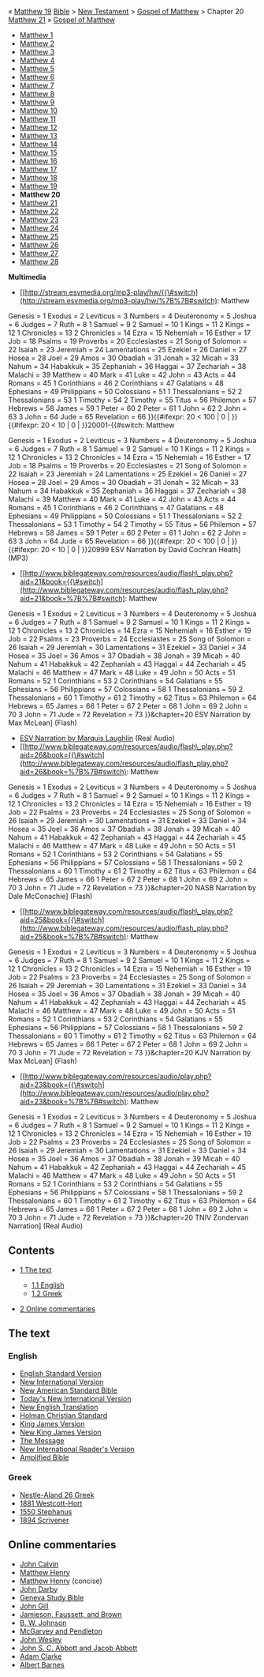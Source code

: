 « [Matthew 19](Matthew_19 "Matthew 19")
[Bible](Bible "Bible") \>
[New Testament](New_Testament "New Testament") \>
[Gospel of Matthew](Gospel_of_Matthew "Gospel of Matthew") \>
Chapter 20
[Matthew 21](Matthew_21 "Matthew 21") »
[Gospel of Matthew](Gospel_of_Matthew "Gospel of Matthew")
-   [Matthew 1](Matthew_1 "Matthew 1")
-   [Matthew 2](Matthew_2 "Matthew 2")
-   [Matthew 3](Matthew_3 "Matthew 3")
-   [Matthew 4](Matthew_4 "Matthew 4")
-   [Matthew 5](Matthew_5 "Matthew 5")
-   [Matthew 6](Matthew_6 "Matthew 6")
-   [Matthew 7](Matthew_7 "Matthew 7")
-   [Matthew 8](Matthew_8 "Matthew 8")
-   [Matthew 9](Matthew_9 "Matthew 9")
-   [Matthew 10](Matthew_10 "Matthew 10")
-   [Matthew 11](Matthew_11 "Matthew 11")
-   [Matthew 12](Matthew_12 "Matthew 12")
-   [Matthew 13](Matthew_13 "Matthew 13")
-   [Matthew 14](Matthew_14 "Matthew 14")
-   [Matthew 15](Matthew_15 "Matthew 15")
-   [Matthew 16](Matthew_16 "Matthew 16")
-   [Matthew 17](Matthew_17 "Matthew 17")
-   [Matthew 18](Matthew_18 "Matthew 18")
-   [Matthew 19](Matthew_19 "Matthew 19")
-   **Matthew 20**
-   [Matthew 21](Matthew_21 "Matthew 21")
-   [Matthew 22](Matthew_22 "Matthew 22")
-   [Matthew 23](Matthew_23 "Matthew 23")
-   [Matthew 24](Matthew_24 "Matthew 24")
-   [Matthew 25](Matthew_25 "Matthew 25")
-   [Matthew 26](Matthew_26 "Matthew 26")
-   [Matthew 27](Matthew_27 "Matthew 27")
-   [Matthew 28](Matthew_28 "Matthew 28")

**Multimedia**

-   [[http://stream.esvmedia.org/mp3-play/hw/{{\#switch](http://stream.esvmedia.org/mp3-play/hw/%7B%7B#switch):
    Matthew

Genesis = 1
Exodus = 2
Leviticus = 3
Numbers = 4
Deuteronomy = 5
Joshua = 6
Judges = 7
Ruth = 8
1 Samuel = 9
2 Samuel = 10
1 Kings = 11
2 Kings = 12
1 Chronicles = 13
2 Chronicles = 14
Ezra = 15
Nehemiah = 16
Esther = 17
Job = 18
Psalms = 19
Proverbs = 20
Ecclesiastes = 21
Song of Solomon = 22
Isaiah = 23
Jeremiah = 24
Lamentations = 25
Ezekiel = 26
Daniel = 27
Hosea = 28
Joel = 29
Amos = 30
Obadiah = 31
Jonah = 32
Micah = 33
Nahum = 34
Habakkuk = 35
Zephaniah = 36
Haggai = 37
Zechariah = 38
Malachi = 39
Matthew = 40
Mark = 41
Luke = 42
John = 43
Acts = 44
Romans = 45
1 Corinthians = 46
2 Corinthians = 47
Galatians = 48
Ephesians = 49
Philippians = 50
Colossians = 51
1 Thessalonians = 52
2 Thessalonians = 53
1 Timothy = 54
2 Timothy = 55
Titus = 56
Philemon = 57
Hebrews = 58
James = 59
1 Peter = 60
2 Peter = 61
1 John = 62
2 John = 63
3 John = 64
Jude = 65
Revelation = 66
}}{{\#ifexpr: 20 < 100 | 0 | }}{{\#ifexpr: 20 < 10 | 0 |
}}20001-{{\#switch: Matthew

Genesis = 1
Exodus = 2
Leviticus = 3
Numbers = 4
Deuteronomy = 5
Joshua = 6
Judges = 7
Ruth = 8
1 Samuel = 9
2 Samuel = 10
1 Kings = 11
2 Kings = 12
1 Chronicles = 13
2 Chronicles = 14
Ezra = 15
Nehemiah = 16
Esther = 17
Job = 18
Psalms = 19
Proverbs = 20
Ecclesiastes = 21
Song of Solomon = 22
Isaiah = 23
Jeremiah = 24
Lamentations = 25
Ezekiel = 26
Daniel = 27
Hosea = 28
Joel = 29
Amos = 30
Obadiah = 31
Jonah = 32
Micah = 33
Nahum = 34
Habakkuk = 35
Zephaniah = 36
Haggai = 37
Zechariah = 38
Malachi = 39
Matthew = 40
Mark = 41
Luke = 42
John = 43
Acts = 44
Romans = 45
1 Corinthians = 46
2 Corinthians = 47
Galatians = 48
Ephesians = 49
Philippians = 50
Colossians = 51
1 Thessalonians = 52
2 Thessalonians = 53
1 Timothy = 54
2 Timothy = 55
Titus = 56
Philemon = 57
Hebrews = 58
James = 59
1 Peter = 60
2 Peter = 61
1 John = 62
2 John = 63
3 John = 64
Jude = 65
Revelation = 66
}}{{\#ifexpr: 20 < 100 | 0 | }}{{\#ifexpr: 20 < 10 | 0 | }}20999
ESV Narration by David Cochran Heath] (MP3)

-   [[http://www.biblegateway.com/resources/audio/flash\_play.php?aid=21&book={{\#switch](http://www.biblegateway.com/resources/audio/flash_play.php?aid=21&book=%7B%7B#switch):
    Matthew

Genesis = 1
Exodus = 2
Leviticus = 3
Numbers = 4
Deuteronomy = 5
Joshua = 6
Judges = 7
Ruth = 8
1 Samuel = 9
2 Samuel = 10
1 Kings = 11
2 Kings = 12
1 Chronicles = 13
2 Chronicles = 14
Ezra = 15
Nehemiah = 16
Esther = 19
Job = 22
Psalms = 23
Proverbs = 24
Ecclesiastes = 25
Song of Solomon = 26
Isaiah = 29
Jeremiah = 30
Lamentations = 31
Ezekiel = 33
Daniel = 34
Hosea = 35
Joel = 36
Amos = 37
Obadiah = 38
Jonah = 39
Micah = 40
Nahum = 41
Habakkuk = 42
Zephaniah = 43
Haggai = 44
Zechariah = 45
Malachi = 46
Matthew = 47
Mark = 48
Luke = 49
John = 50
Acts = 51
Romans = 52
1 Corinthians = 53
2 Corinthians = 54
Galatians = 55
Ephesians = 56
Philippians = 57
Colossians = 58
1 Thessalonians = 59
2 Thessalonians = 60
1 Timothy = 61
2 Timothy = 62
Titus = 63
Philemon = 64
Hebrews = 65
James = 66
1 Peter = 67
2 Peter = 68
1 John = 69
2 John = 70
3 John = 71
Jude = 72
Revelation = 73
}}&chapter=20 ESV Narration by Max McLean] (Flash)

-   [ESV Narration by Marquis Laughlin](http://www.gnpcb.org/esv/share/audio/smil?passage=Matthew+20)
    (Real Audio)
-   [[http://www.biblegateway.com/resources/audio/flash\_play.php?aid=26&book={{\#switch](http://www.biblegateway.com/resources/audio/flash_play.php?aid=26&book=%7B%7B#switch):
    Matthew

Genesis = 1
Exodus = 2
Leviticus = 3
Numbers = 4
Deuteronomy = 5
Joshua = 6
Judges = 7
Ruth = 8
1 Samuel = 9
2 Samuel = 10
1 Kings = 11
2 Kings = 12
1 Chronicles = 13
2 Chronicles = 14
Ezra = 15
Nehemiah = 16
Esther = 19
Job = 22
Psalms = 23
Proverbs = 24
Ecclesiastes = 25
Song of Solomon = 26
Isaiah = 29
Jeremiah = 30
Lamentations = 31
Ezekiel = 33
Daniel = 34
Hosea = 35
Joel = 36
Amos = 37
Obadiah = 38
Jonah = 39
Micah = 40
Nahum = 41
Habakkuk = 42
Zephaniah = 43
Haggai = 44
Zechariah = 45
Malachi = 46
Matthew = 47
Mark = 48
Luke = 49
John = 50
Acts = 51
Romans = 52
1 Corinthians = 53
2 Corinthians = 54
Galatians = 55
Ephesians = 56
Philippians = 57
Colossians = 58
1 Thessalonians = 59
2 Thessalonians = 60
1 Timothy = 61
2 Timothy = 62
Titus = 63
Philemon = 64
Hebrews = 65
James = 66
1 Peter = 67
2 Peter = 68
1 John = 69
2 John = 70
3 John = 71
Jude = 72
Revelation = 73
}}&chapter=20 NASB Narration by Dale McConachie] (Flash)

-   [[http://www.biblegateway.com/resources/audio/flash\_play.php?aid=25&book={{\#switch](http://www.biblegateway.com/resources/audio/flash_play.php?aid=25&book=%7B%7B#switch):
    Matthew

Genesis = 1
Exodus = 2
Leviticus = 3
Numbers = 4
Deuteronomy = 5
Joshua = 6
Judges = 7
Ruth = 8
1 Samuel = 9
2 Samuel = 10
1 Kings = 11
2 Kings = 12
1 Chronicles = 13
2 Chronicles = 14
Ezra = 15
Nehemiah = 16
Esther = 19
Job = 22
Psalms = 23
Proverbs = 24
Ecclesiastes = 25
Song of Solomon = 26
Isaiah = 29
Jeremiah = 30
Lamentations = 31
Ezekiel = 33
Daniel = 34
Hosea = 35
Joel = 36
Amos = 37
Obadiah = 38
Jonah = 39
Micah = 40
Nahum = 41
Habakkuk = 42
Zephaniah = 43
Haggai = 44
Zechariah = 45
Malachi = 46
Matthew = 47
Mark = 48
Luke = 49
John = 50
Acts = 51
Romans = 52
1 Corinthians = 53
2 Corinthians = 54
Galatians = 55
Ephesians = 56
Philippians = 57
Colossians = 58
1 Thessalonians = 59
2 Thessalonians = 60
1 Timothy = 61
2 Timothy = 62
Titus = 63
Philemon = 64
Hebrews = 65
James = 66
1 Peter = 67
2 Peter = 68
1 John = 69
2 John = 70
3 John = 71
Jude = 72
Revelation = 73
}}&chapter=20 KJV Narration by Max McLean] (Flash)

-   [[http://www.biblegateway.com/resources/audio/play.php?aid=23&book={{\#switch](http://www.biblegateway.com/resources/audio/play.php?aid=23&book=%7B%7B#switch):
    Matthew

Genesis = 1
Exodus = 2
Leviticus = 3
Numbers = 4
Deuteronomy = 5
Joshua = 6
Judges = 7
Ruth = 8
1 Samuel = 9
2 Samuel = 10
1 Kings = 11
2 Kings = 12
1 Chronicles = 13
2 Chronicles = 14
Ezra = 15
Nehemiah = 16
Esther = 19
Job = 22
Psalms = 23
Proverbs = 24
Ecclesiastes = 25
Song of Solomon = 26
Isaiah = 29
Jeremiah = 30
Lamentations = 31
Ezekiel = 33
Daniel = 34
Hosea = 35
Joel = 36
Amos = 37
Obadiah = 38
Jonah = 39
Micah = 40
Nahum = 41
Habakkuk = 42
Zephaniah = 43
Haggai = 44
Zechariah = 45
Malachi = 46
Matthew = 47
Mark = 48
Luke = 49
John = 50
Acts = 51
Romans = 52
1 Corinthians = 53
2 Corinthians = 54
Galatians = 55
Ephesians = 56
Philippians = 57
Colossians = 58
1 Thessalonians = 59
2 Thessalonians = 60
1 Timothy = 61
2 Timothy = 62
Titus = 63
Philemon = 64
Hebrews = 65
James = 66
1 Peter = 67
2 Peter = 68
1 John = 69
2 John = 70
3 John = 71
Jude = 72
Revelation = 73
}}&chapter=20 TNIV Zondervan Narration] (Real Audio)

## Contents

-   [1 The text](#The_text)
    -   [1.1 English](#English)
    -   [1.2 Greek](#Greek)

-   [2 Online commentaries](#Online_commentaries)

## The text

### English

-   [English Standard Version](http://www.gnpcb.org/esv/search/?q=Matthew%2020)
-   [New International Version](http://www.biblegateway.com/passage/?search=Matthew%2020&version=31)
-   [New American Standard Bible](http://www.biblegateway.com/passage/?search=Matthew%2020&version=49)
-   [Today's New International Version](http://www.ibs.org/bible/verse/index.php?q=Matthew%2020)
-   [New English Translation](http://net.bible.org/bible.php?book=Matthew&chapter=20)
-   [Holman Christian Standard](http://www.biblegateway.com/passage/?search=Matthew%2020&version=77)
-   [King James Version](http://www.biblegateway.com/passage/?search=Matthew%2020&version=9)
-   [New King James Version](http://www.biblegateway.com/passage/?search=Matthew%2020&version=50)
-   [The Message](http://www.biblegateway.com/passage/?search=Matthew%2020&version=65)
-   [New International Reader's Version](http://www.biblegateway.com/passage/?search=Matthew%2020&version=76)
-   [Amplified Bible](http://www.biblegateway.com/passage/?search=Matthew%2020&version=45)

### Greek

-   [Nestle-Aland 26 Greek](http://www.zhubert.com/bible?source=greek&verseref=Matthew+20)
-   [1881 Westcott-Hort](http://www.biblegateway.com/passage/?search=Matthew%2020&version=68)
-   [1550 Stephanus](http://www.biblegateway.com/passage/?search=Matthew%2020&version=69)
-   [1894 Scrivener](http://www.biblegateway.com/passage/?search=Matthew%2020&version=70)

## Online commentaries

-   [John Calvin](http://www.ccel.org/ccel/calvin/calcom32.ii.lxxiii.html)
-   [Matthew Henry](http://eword.gospelcom.net/comments/matthew/mh/matthew20.htm)
-   [Matthew Henry](http://eword.gospelcom.net/comments/matthew/mhc/matthew20.htm)
    (concise)
-   [John Darby](http://eword.gospelcom.net/comments/matthew/darby/matthew20.htm)
-   [Geneva Study Bible](http://eword.gospelcom.net/comments/matthew/geneva/matthew20.htm)
-   [John Gill](http://eword.gospelcom.net/comments/matthew/gill/matthew20.htm)
-   [Jamieson, Faussett, and Brown](http://www.ewordtoday.com/comments/matthew/jfb/matthew20.htm)
-   [B. W. Johnson](http://eword.gospelcom.net/comments/matthew/johnson/matthew20.htm)
-   [McGarvey and Pendleton](http://eword.gospelcom.net/comments/matthew/four/matthew20.htm)
-   [John Wesley](http://eword.gospelcom.net/comments/matthew/wesley/matthew20.htm)
-   [John S. C. Abbott and Jacob Abbott](http://www.studylight.org/com/ain/view.cgi?book=mt&chapter=0020)
-   [Adam Clarke](http://www.studylight.org/com/acc/view.cgi?book=mt&chapter=0020)
-   [Albert Barnes](http://www.studylight.org/com/bnn/view.cgi?book=mt&chapter=0020)



